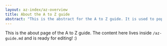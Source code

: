 ```yaml
---
layout: az-index/az-overview
title: About the A to Z guide
abstract: "This is the abstract for the A to Z guide. It is used to populate a blurb on the content guide homepage."
---
```


This is the about page of the A to Z guide. The content here lives inside `/az-guide.md` and is ready for editing! :)
